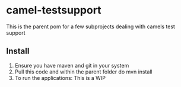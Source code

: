 camel-testsupport
=================
This is the parent pom for a few subprojects dealing with camels test support


Install 
--------
1. Ensure you have maven and git in your system
2. Pull this code and within the parent folder do mvn install
3. To run the applications: This is a WIP

